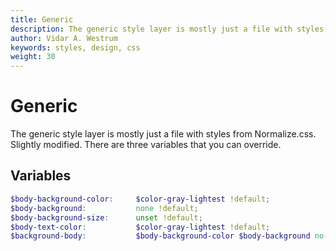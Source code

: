 ```yaml
---
title: Generic
description: The generic style layer is mostly just a file with styles from Normalize.css. Slightly modified. There are three variables that you can override.
author: Vidar A. Westrum
keywords: styles, design, css
weight: 30
---
```


# Generic

The generic style layer is mostly just a file with styles from Normalize.css. Slightly modified. There are three variables that you can override.

## Variables

```scss
$body-background-color:     $color-gray-lightest !default;
$body-background:           none !default;
$body-background-size:      unset !default;
$body-text-color:           $color-gray-lightest !default;
$background-body:           $body-background-color $body-background no-repeat !default;
```